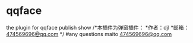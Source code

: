 # qqface
the plugin for qqface publish show
/*本插件为弹窗插件：
*作者：djl
*邮箱：474569696@qq.com
*/
#any questions maito 474569696@qq.com
